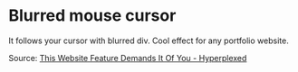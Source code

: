 # Blurred mouse cursor 

It follows your cursor with blurred div. Cool effect for any portfolio website.

Source: [This Website Feature Demands It Of You - Hyperplexed](https://www.youtube.com/watch?v=kySGqoU7X-s)

